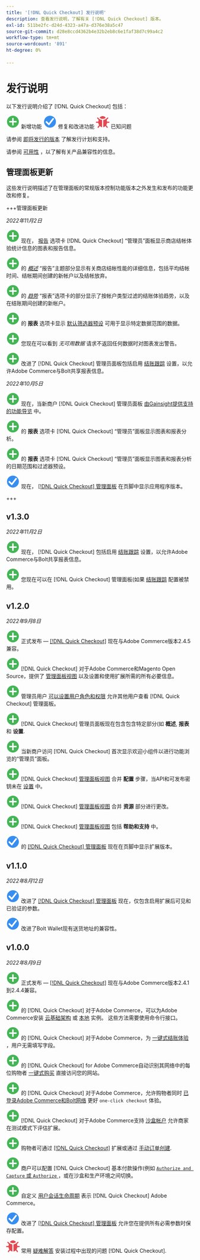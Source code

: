 ```yaml
---
title: '[!DNL Quick Checkout] 发行说明'
description: 查看发行说明，了解有关 [!DNL Quick Checkout] 版本。
exl-id: 511be2fc-d24d-4323-a47a-d376e38a5c47
source-git-commit: d28e8ccd4362b4e32b2eb8c6e1faf38d7c99a4c2
workflow-type: tm+mt
source-wordcount: '891'
ht-degree: 0%

---
```


# 发行说明

以下发行说明介绍了 [!DNL Quick Checkout] 包括：

![新建](../assets/new.svg) 新增功能
![修复的问题](../assets/fix.svg) 修复和改进功能
![已知问题](../assets/bug.svg) 已知问题

请参阅 [即将发行的版本](https://devdocs.magento.com/release/) 了解发行计划和支持。

请参阅 [可用性](https://devdocs.magento.com/release/availability.html) ，以了解有关产品兼容性的信息。

## 管理面板更新

这些发行说明描述了在管理面板的常规版本控制功能版本之外发生和发布的功能更改和修复。

+++管理面板更新

_2022年11月2日_

![新建](../assets/new.svg)<!-- Issue BOLT-293 --> 现在， [报告](https://experienceleague.adobe.com/docs/commerce-merchant-services/quick-checkout/getting-started/quick-checkout-reporting/reports.html) 选项卡 [!DNL Quick Checkout] “管理员”面板显示商店结帐体验统计信息的图表和报告信息。

![新建](../assets/new.svg)<!-- Issue BOLT-422 --> 的 [_概述_](https://experienceleague.adobe.com/docs/commerce-merchant-services/quick-checkout/getting-started/quick-checkout-reporting/reports.html#reports-overview) “报告”主题部分显示有关商店结帐性能的详细信息，包括平均结帐时间、结帐期间创建的新帐户以及结帐放弃。

![新建](../assets/new.svg)<!-- Issue BOLT-423 --> 的 [_趋势_](https://experienceleague.adobe.com/docs/commerce-merchant-services/quick-checkout/getting-started/quick-checkout-reporting/reports.html#reports-trends) “报表”选项卡的部分显示了按帐户类型过滤的结账体验趋势，以及在结账期间创建的新帐户。

![新建](../assets/new.svg)<!-- Issue BOLT-439 --> 的 **报表** 选项卡显示 [默认筛选器预设](https://experienceleague.adobe.com/docs/commerce-merchant-services/quick-checkout/getting-started/quick-checkout-reporting/reports.html#filter-data) 可用于显示特定数据范围的数据。

![新建](../assets/new.svg)<!-- Issue BOLT-433 --> 您现在可以看到 _无可用数据_ 请求不返回任何数据时对图表发出警告。

![新建](../assets/new.svg)<!-- Issue BOLT-473 --> 改进了 [!DNL Quick Checkout] 管理员面板包括启用 [结账跟踪](https://experienceleague.adobe.com/docs/commerce-merchant-services/quick-checkout/getting-started/settings-quick-checkout.html#service-settings) 设置，以允许Adobe Commerce与Bolt共享报表信息。

_2022年10月5日_

![新建](../assets/new.svg)<!-- Issue BOLT-379 --> 现在，当新商户 [!DNL Quick Checkout] 管理员面板 [由Gainsight提供支持的功能导览](https://experienceleague.adobe.com/docs/commerce-merchant-services/quick-checkout/getting-started/onboarding.html) 中。

![新建](../assets/new.svg)<!-- Issue BOLT-377 --> 的 **报表** 选项卡 [!DNL Quick Checkout] “管理员”面板显示图表和报表分析。

![新建](../assets/new.svg)<!-- Issue BOLT-377 --> 的 **报表** 选项卡 [!DNL Quick Checkout] “管理员”面板显示图表和报表分析的日期范围和过滤器预设。

![修复的问题](../assets/fix.svg)<!-- Issue BOLT-369 --> 现在， [[!DNL Quick Checkout] 管理面板](https://experienceleague.adobe.com/docs/commerce-merchant-services/quick-checkout/getting-started/onboarding.html#enable-extension) 在页脚中显示应用程序版本。

+++

## v1.3.0

_2022年11月2日_

![新建](../assets/new.svg)<!-- Issue BOLT-293 --> 现在， [!DNL Quick Checkout] 包括启用 [结账跟踪](https://experienceleague.adobe.com/docs/commerce-merchant-services/quick-checkout/getting-started/settings-quick-checkout.html#service-settings) 设置，以允许Adobe Commerce与Bolt共享报表信息。

![新建](../assets/new.svg)<!-- Issue BOLT-461 --> 您现在可以在 [!DNL Quick Checkout] 管理面板(如果 [结账跟踪](https://experienceleague.adobe.com/docs/commerce-merchant-services/quick-checkout/getting-started/quick-checkout-reporting/reports.html) 配置被禁用。

## v1.2.0

_2022年9月8日_

![新建](../assets/new.svg)<!-- Issue BOLT-341 --> 正式发布 — [[!DNL Quick Checkout]](https://marketplace.magento.com/magento-quick-checkout.html) 现在与Adobe Commerce版本2.4.5兼容。

![新建](../assets/new.svg)<!-- Issue BOLT-328 --> [!DNL Quick Checkout] 对于Adobe Commerce和Magento Open Source，提供了 [管理面板视图](https://experienceleague.adobe.com/docs/commerce-merchant-services/quick-checkout/getting-started/quick-checkout-admin-panel/admin-panel.html) 以及设置和使用扩展所需的所有必要信息。

![新建](../assets/new.svg)<!-- Issue BOLT-364 --> 管理员用户 [可以设置用户角色和权限](https://experienceleague.adobe.com/docs/commerce-merchant-services/quick-checkout/getting-started/quick-checkout-admin-panel/user-roles-setup.html) 允许其他用户查看 [!DNL Quick Checkout] 管理面板。

![新建](../assets/new.svg)<!-- Issue BOLT-377 --> [!DNL Quick Checkout] 管理员面板现在包含包含特定部分(如 **概述**, **报表**&#x200B;和 **设置**.

![新建](../assets/new.svg)<!-- Issue BOLT-379 --> 当新商户访问 [!DNL Quick Checkout] 首次显示欢迎小组件以进行功能浏览的“管理员”面板。

![新建](../assets/new.svg)<!-- Issue BOLT-378 --> [!DNL Quick Checkout] [管理面板视图](https://experienceleague.adobe.com/docs/commerce-merchant-services/quick-checkout/getting-started/quick-checkout-admin-panel/admin-panel.html) 合并 **配置** 步骤，当API和可发布密钥未在 [设置](https://experienceleague.adobe.com/docs/commerce-merchant-services/quick-checkout/getting-started/onboarding.html#enable-extension) 中。

![新建](../assets/new.svg)<!-- Issue BOLT-380 --> [!DNL Quick Checkout] [管理面板视图](https://experienceleague.adobe.com/docs/commerce-merchant-services/quick-checkout/getting-started/quick-checkout-admin-panel/admin-panel.html) 合并 **资源** 部分进行更改。

![新建](../assets/new.svg)<!-- Issue BOLT-381 --> [!DNL Quick Checkout] [管理面板视图](https://experienceleague.adobe.com/docs/commerce-merchant-services/quick-checkout/getting-started/quick-checkout-admin-panel/admin-panel.html) 包括 **帮助和支持** 中。

![修复的问题](../assets/fix.svg)<!-- Issue BOLT-369 --> 的 [[!DNL Quick Checkout] 管理面板](https://experienceleague.adobe.com/docs/commerce-merchant-services/quick-checkout/getting-started/onboarding.html#enable-extension) 现在在页脚中显示扩展版本。

## v1.1.0

_2022年8月12日_

![修复的问题](../assets/fix.svg)<!-- Issue BOLT-375 --> 改进了 [[!DNL Quick Checkout] 管理面板](https://experienceleague.adobe.com/docs/commerce-merchant-services/quick-checkout/getting-started/onboarding.html#enable-extension) 现在，仅包含启用扩展后可见和已验证的参数。

![修复的问题](../assets/fix.svg)<!-- Issue BOLT-349 --> 改进了Bolt Wallet现有送货地址的兼容性。

## v1.0.0

_2022年8月9日_

![新建](../assets/new.svg)<!-- Issue BOLT-341 --> 正式发布 — [[!DNL Quick Checkout]](https://marketplace.magento.com/magento-quick-checkout.html) 现在与Adobe Commerce版本2.4.1到2.4.4兼容。

![新建](../assets/new.svg)<!-- Issue BOLT-340 --> 的 [!DNL Quick Checkout] 对于Adobe Commerce，可以为Adobe Commerce安装 [云基础架构](install.md#adobe-commerce-on-cloud-infrastructure) 或 [本地](install.md#on-premises) 实例。 这些方法需要使用命令行接口。

![新建](../assets/new.svg)<!-- Issue BOLT-1 --> 的 [!DNL Quick Checkout] 对于Adobe Commerce，为 [一键式结账体验](overview.md) ，用户无需填写字段。

![新建](../assets/new.svg)<!-- Issue BOLT-1 --> 的 [!DNL Quick Checkout] for Adobe Commerce自动识别其网络中的每位购物者 [一键式购买](checkout-flow.md) 直接访问您的网站。

![新建](../assets/new.svg)<!-- Issue BOLT-1 --> 的 [!DNL Quick Checkout] 对于Adobe Commerce，允许购物者同时 [已登录Adobe Commerce和Bolt网络](checkout-flow.md/#quick-checkout-use-cases) 更好 `one-click checkout` 体验。

![新建](../assets/new.svg)<!-- Issue BOLT-218 --> [!DNL Quick Checkout] 对于Adobe Commerce支持 [沙盒帐户](testing.md#testing-in-sandbox) 允许商家在测试模式下评估扩展。

![新建](../assets/new.svg)<!-- Issue BOLT-780 --> 购物者可通过 [[!DNL Quick Checkout]](checkout-page.md) 扩展或通过 [手动订单创建](create-order-admin.md).

![新建](../assets/new.svg)<!-- Issue BOLT-666 --> 商户可以配置 [!DNL Quick Checkout] 基本付款操作(例如 [`Authorize and Capture` 或 `Authorize` ](onboarding.md#complete-admin-configuration)，或在沙盒和生产环境之间切换。

![新建](../assets/new.svg)<!-- Issue BOLT-288 --> 自定义 [用户会话生命周期](user-session-lifetime.md) 表示 [!DNL Quick Checkout] Adobe Commerce。

![修复的问题](../assets/fix.svg)<!-- Issue BOLT-375 --> 改进了 [[!DNL Quick Checkout] 管理面板](https://experienceleague.adobe.com/docs/commerce-merchant-services/quick-checkout/getting-started/onboarding.html#enable-extension) 允许您在提供所有必需参数时保存配置。

![已知问题](../assets/bug.svg)<!-- Issue BOLT-342 --> 常用 [疑难解答](https://experienceleague.adobe.com/docs/commerce-knowledge-base/kb/troubleshooting/miscellaneous/quick-checkout-issues.html) 安装过程中出现的问题 [!DNL Quick Checkout].
